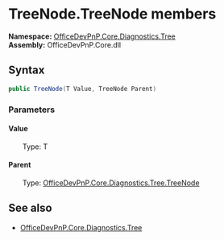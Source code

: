 # TreeNode.TreeNode members 
  

**Namespace:** [OfficeDevPnP.Core.Diagnostics.Tree](OfficeDevPnP.Core.Diagnostics.Tree.md)  
**Assembly:** OfficeDevPnP.Core.dll  
## Syntax
```C#
public TreeNode(T Value, TreeNode Parent)
```
### Parameters
#### Value  
&emsp;&emsp;Type: T  
#### Parent  
&emsp;&emsp;Type: [OfficeDevPnP.Core.Diagnostics.Tree.TreeNode](OfficeDevPnP.Core.Diagnostics.Tree.TreeNode.md)  
## See also
- [OfficeDevPnP.Core.Diagnostics.Tree](OfficeDevPnP.Core.Diagnostics.Tree.md)
